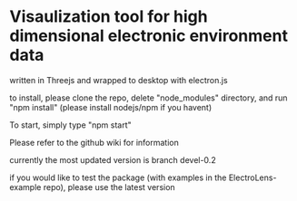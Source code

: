 # Visaulization tool for high dimensional electronic environment data

written in Threejs and wrapped to desktop  with electron.js 

to install, please clone the repo, delete "node_modules" directory, and run "npm install" (please install nodejs/npm if you havent)

To start, simply type "npm start"

Please refer to the github wiki for information

currently the most updated version is branch devel-0.2

if you would like to test the package (with examples in the ElectroLens-example repo), please use the latest version 

